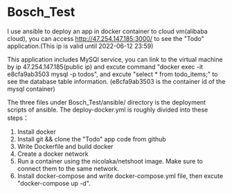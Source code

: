 # Bosch_Test
I use ansible to deploy an app in docker container to cloud vm(alibaba cloud), you can access http://47.254.147.185:3000/ to see the "Todo" application.(This ip is valid until 2022-06-12 23:59)

This application includes MySQl service, you can link to the virtual machine by ip 47.254.147.185(public ip) 
and excute command "docker exec -it e8cfa9ab3503 mysql -p todos", and excute "select * from todo_items;" to see the database table information. 
(e8cfa9ab3503 is the container id of the mysql container)

The three files under Bosch_Test/ansible/ directory is the deployment scripts of ansible. The deploy-docker.yml is roughly divided into these steps：

1. Install docker 
2. Install git && clone the "Todo" app code from github
3. Write Dockerfile and build docker
4. Create a docker network
5. Run a container using the nicolaka/netshoot image. Make sure to connect them to the same network.
6. Install docker-compose and write docker-compose.yml file, then excute "docker-compose up -d".

